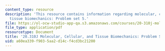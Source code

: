 ```yaml
---
content_type: resource
description: 'This resource contains information regarding molecular, cellular, and
  tissue biomechanics: Problem set 5.'
file: https://ol-ocw-studio-app-qa.s3.amazonaws.com/courses/20-310j-molecular-cellular-and-tissue-biomechanics-spring-2015/a60ea339f9035aa2d14cf4cd3bc21200_MIT20_310JS15_PS5.pdf
file_type: application/pdf
resourcetype: Document
title: '20.310J Molecular, Cellular, and Tissue Biomechanics: Problem Set 5'
uid: a60ea339-f903-5aa2-d14c-f4cd3bc21200
---
```

